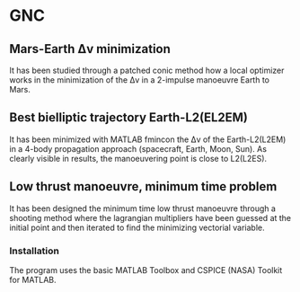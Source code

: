 # GNC

## Mars-Earth Δv minimization
It has been studied through a patched conic method how a local optimizer works in the minimization of the Δv in a 2-impulse manoeuvre Earth to Mars.

## Best bielliptic trajectory Earth-L2(EL2EM)
It has been minimized with MATLAB fmincon the Δv of the Earth-L2(L2EM) in a 4-body propagation approach (spacecraft, Earth, Moon, Sun). As clearly visible in results, the manoeuvering point is close to L2(L2ES).

## Low thrust manoeuvre, minimum time problem
It has been designed the minimum time low thrust manoeuvre through a shooting method where the lagrangian multipliers have been guessed at the initial point and then iterated to find the minimizing vectorial variable.

### Installation
The program uses the basic MATLAB Toolbox and CSPICE (NASA) Toolkit for MATLAB.
